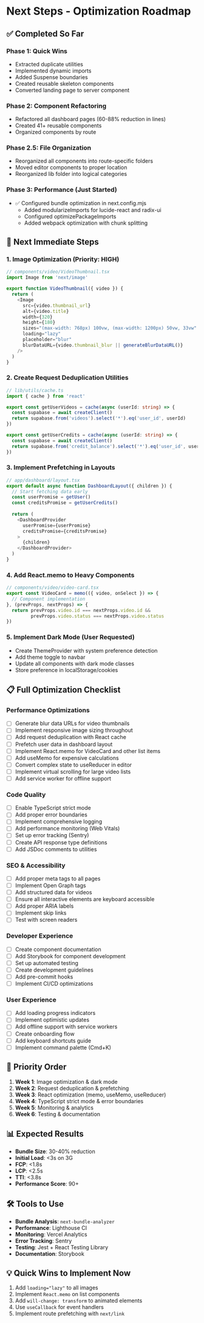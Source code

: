 # Next Steps - Optimization Roadmap

## ✅ Completed So Far

### Phase 1: Quick Wins
- Extracted duplicate utilities
- Implemented dynamic imports
- Added Suspense boundaries
- Created reusable skeleton components
- Converted landing page to server component

### Phase 2: Component Refactoring
- Refactored all dashboard pages (60-88% reduction in lines)
- Created 41+ reusable components
- Organized components by route

### Phase 2.5: File Organization
- Reorganized all components into route-specific folders
- Moved editor components to proper location
- Reorganized lib folder into logical categories

### Phase 3: Performance (Just Started)
- ✅ Configured bundle optimization in next.config.mjs
  - Added modularizeImports for lucide-react and radix-ui
  - Configured optimizePackageImports
  - Added webpack optimization with chunk splitting

## 🚀 Next Immediate Steps

### 1. Image Optimization (Priority: HIGH)
```typescript
// components/video/VideoThumbnail.tsx
import Image from 'next/image'

export function VideoThumbnail({ video }) {
  return (
    <Image
      src={video.thumbnail_url}
      alt={video.title}
      width={320}
      height={180}
      sizes="(max-width: 768px) 100vw, (max-width: 1200px) 50vw, 33vw"
      loading="lazy"
      placeholder="blur"
      blurDataURL={video.thumbnail_blur || generateBlurDataURL()}
    />
  )
}
```

### 2. Create Request Deduplication Utilities
```typescript
// lib/utils/cache.ts
import { cache } from 'react'

export const getUserVideos = cache(async (userId: string) => {
  const supabase = await createClient()
  return supabase.from('videos').select('*').eq('user_id', userId)
})

export const getUserCredits = cache(async (userId: string) => {
  const supabase = await createClient()
  return supabase.from('credit_balance').select('*').eq('user_id', userId).single()
})
```

### 3. Implement Prefetching in Layouts
```typescript
// app/dashboard/layout.tsx
export default async function DashboardLayout({ children }) {
  // Start fetching data early
  const userPromise = getUser()
  const creditsPromise = getUserCredits()
  
  return (
    <DashboardProvider 
      userPromise={userPromise}
      creditsPromise={creditsPromise}
    >
      {children}
    </DashboardProvider>
  )
}
```

### 4. Add React.memo to Heavy Components
```typescript
// components/video/video-card.tsx
export const VideoCard = memo(({ video, onSelect }) => {
  // Component implementation
}, (prevProps, nextProps) => {
  return prevProps.video.id === nextProps.video.id &&
         prevProps.video.status === nextProps.video.status
})
```

### 5. Implement Dark Mode (User Requested)
- Create ThemeProvider with system preference detection
- Add theme toggle to navbar
- Update all components with dark mode classes
- Store preference in localStorage/cookies

## 📋 Full Optimization Checklist

### Performance Optimizations
- [ ] Generate blur data URLs for video thumbnails
- [ ] Implement responsive image sizing throughout
- [ ] Add request deduplication with React cache
- [ ] Prefetch user data in dashboard layout
- [ ] Implement React.memo for VideoCard and other list items
- [ ] Add useMemo for expensive calculations
- [ ] Convert complex state to useReducer in editor
- [ ] Implement virtual scrolling for large video lists
- [ ] Add service worker for offline support

### Code Quality
- [ ] Enable TypeScript strict mode
- [ ] Add proper error boundaries
- [ ] Implement comprehensive logging
- [ ] Add performance monitoring (Web Vitals)
- [ ] Set up error tracking (Sentry)
- [ ] Create API response type definitions
- [ ] Add JSDoc comments to utilities

### SEO & Accessibility
- [ ] Add proper meta tags to all pages
- [ ] Implement Open Graph tags
- [ ] Add structured data for videos
- [ ] Ensure all interactive elements are keyboard accessible
- [ ] Add proper ARIA labels
- [ ] Implement skip links
- [ ] Test with screen readers

### Developer Experience
- [ ] Create component documentation
- [ ] Add Storybook for component development
- [ ] Set up automated testing
- [ ] Create development guidelines
- [ ] Add pre-commit hooks
- [ ] Implement CI/CD optimizations

### User Experience
- [ ] Add loading progress indicators
- [ ] Implement optimistic updates
- [ ] Add offline support with service workers
- [ ] Create onboarding flow
- [ ] Add keyboard shortcuts guide
- [ ] Implement command palette (Cmd+K)

## 🎯 Priority Order

1. **Week 1**: Image optimization & dark mode
2. **Week 2**: Request deduplication & prefetching
3. **Week 3**: React optimization (memo, useMemo, useReducer)
4. **Week 4**: TypeScript strict mode & error boundaries
5. **Week 5**: Monitoring & analytics
6. **Week 6**: Testing & documentation

## 📊 Expected Results

- **Bundle Size**: 30-40% reduction
- **Initial Load**: <3s on 3G
- **FCP**: <1.8s
- **LCP**: <2.5s
- **TTI**: <3.8s
- **Performance Score**: 90+

## 🛠️ Tools to Use

- **Bundle Analysis**: `next-bundle-analyzer`
- **Performance**: Lighthouse CI
- **Monitoring**: Vercel Analytics
- **Error Tracking**: Sentry
- **Testing**: Jest + React Testing Library
- **Documentation**: Storybook

## 💡 Quick Wins to Implement Now

1. Add `loading="lazy"` to all images
2. Implement `React.memo` on list components
3. Add `will-change: transform` to animated elements
4. Use `useCallback` for event handlers
5. Implement route prefetching with `next/link`